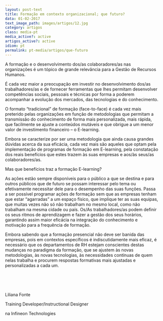 ```yaml
---
layout: post-text
title: Formação em contexto organizacional; que futuro?
data: 01-02-2017
text_image_path: images/artigos/12.jpg
category: artigos
class: media-pt
media_active?: active
artigos_active?: active
idiom: pt
permalink: pt-media/artigos/que-futuro
---
```


A formação e o desenvolvimento dos/as colaboradores/as nas organizações é um tópico de grande relevância para a Gestão de Recursos Humanos.

É cada vez maior a preocupação em investir no desenvolvimento dos/as trabalhadores/as e de fornecer ferramentas que lhes permitam desenvolver competências sociais, pessoais e técnicas por forma a poderem acompanhar a evolução dos mercados, das tecnologias e do conhecimento.

O formato “tradicional” de formação (face-to-face) é cada vez mais preterido pelas organizações em função de metodologias que permitam a transmissão do conhecimento de forma mais personalizada, mais rápida, que facilmente se ajuste a conteúdos mutáveis e que obrigue a um menor valor de investimento financeiro – o E-learning.

Embora se caracterize por ser uma metodologia que ainda causa grandes dúvidas acerca da sua eficácia, cada vez mais são aqueles que optam pela implementação de programas de formação em E-learning, pela constatação dos reais benefícios que estes trazem às suas empresas e aos/às seus/as colaboradores/as.

Mas que benefícios traz a formação E-learning?

As ações estão sempre disponíveis para o público a que se destina e para outros públicos que de futuro se possam interessar pelo tema ou efetivamente necessitar dele para o desempenho das suas funções. Passa a ser possível programar ações de formação sem que as empresas tenham que estar “agarradas” a um espaço físico, que implique ter as suas equipas, que muitas vezes não só não trabalham no mesmo local, como não trabalham na mesma cidade ou país. Os/As trabalhadores/as podem definir os seus ritmos de aprendizagem e fazer a gestão dos seus horários, garantindo assim maior eficácia na integração do conhecimento e motivação para a frequência de formação.

Embora sabendo que a formação presencial não deve ser banida das empresas, pois em contextos específicos é indiscutidamente mais eficaz, é necessário que os departamentos de RH estejam conscientes destas mudanças no paradigma da formação, que se ajustem às novas metodologias, às novas tecnologias, às necessidades contínuas de quem nelas trabalha e procurem respostas formativas mais ajustadas e personalizadas a cada um.

 <br><br><br>

Liliana Fonte

Training Developer/Instructional Designer

na Infineon Technologies